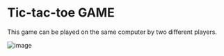 # Tic-tac-toe GAME
This game can be played on the same computer by two different players.

![image](https://user-images.githubusercontent.com/102534901/166316187-ef623cd4-be72-4a41-ad4a-03e5202995dc.png)

